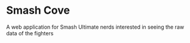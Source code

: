 # Smash Cove

A web application for Smash Ultimate nerds interested in seeing the raw data of the fighters
